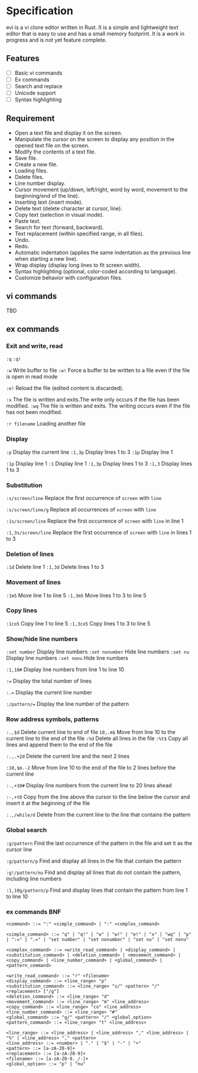 # Specification

evi is a vi clone editor written in Rust. It is a simple and lightweight text editor that is easy to use and has a small memory footprint. It is a work in progress and is not yet feature complete.

## Features

- [ ] Basic vi commands
- [ ] Ex commands
- [ ] Search and replace
- [ ] Unicode support
- [ ] Syntax highlighting

## Requirement

- Open a text file and display it on the screen.
- Manipulate the cursor on the screen to display any position in the opened text file on the screen.
- Modify the contents of a text file.
- Save file.
- Create a new file.
- Loading files.
- Delete files.
- Line number display.
- Cursor movement (up/down, left/right, word by word, movement to the beginning/end of the line).
- Inserting text (insert mode).
- Delete text (delete character at cursor, line).
- Copy text (selection in visual mode).
- Paste text.
- Search for text (forward, backward).
- Text replacement (within specified range, in all files).
- Undo.
- Redo.
- Automatic indentation (applies the same indentation as the previous line when starting a new line).
- Wrap display (display long lines to fit screen width).
- Syntax highlighting (optional, color-coded according to language).
- Customize behavior with configuration files.

## vi commands

TBD

## ex commands

### Exit and write, read

`:q`
`:q!`

`:w` Write buffer to file
`:w!` Force a buffer to be written to a file even if the file is open in read mode

`:e!` Reload the file (edited content is discarded).

`:x` The file is written and exits.The write only occurs if the file has been modified.
`:wq` The file is written and exits. The writing occurs even if the file has not been modified.

`:r filename` Loading another file

### Display

`:p` Display the current line
`:1,3p` Display lines 1 to 3
`:1p` Display line 1

`:1p` Display line 1
`:1` Display line 1
`:1,3p` Display lines 1 to 3
`:1,3` Display lines 1 to 3

### Substitution

`:s/screen/line` Replace the first occurrence of `screen` with `line`

`:s/screen/line/g` Replace all occurrences of `screen` with `line`

`:1s/screen/line` Replace the first occurrence of `screen` with `line` in line 1

`:1,3s/screen/line` Replace the first occurrence of `screen` with `line` in lines 1 to 3

### Deletion of lines

`:1d` Delete line 1
`:1,3d` Delete lines 1 to 3

### Movement of lines

`:1m5` Move line 1 to line 5
`:1,3m5` Move lines 1 to 3 to line 5

### Copy lines

`:1co5` Copy line 1 to line 5
`:1,3co5` Copy lines 1 to 3 to line 5

### Show/hide line numbers

`:set number` Display line numbers
`:set nonumber` Hide line numbers
`:set nu` Display line numbers
`:set nonu` Hide line numbers

`:1,10#` Display line numbers from line 1 to line 10

`:=` Display the total number of lines

`:.=` Display the current line number

`:/pattern/=` Display the line number of the pattern

### Row address symbols, patterns

`:.,$d` Delete current line to end of file
`10,.m$` Move from line 10 to the current line to the end of the file
`:%d` Delete all lines in the file
`:%t$` Copy all lines and append them to the end of the file

`:.,.+2d` Delete the current line and the next 2 lines

`:10,$m.-2` Move from line 10 to the end of the file to 2 lines before the current line

`:.,+10#` Display line numbers from the current line to 20 lines ahead

`:-,+t0` Copy from the line above the cursor to the line below the cursor and insert it at the beginning of the file

`:.,/while/d` Delete from the current line to the line that contains the pattern

### Global search

`:g/pattern` Find the last occurrence of the pattern in the file and set it as the cursor line

`:g/pattern/p` Find and display all lines in the file that contain the pattern

`:g!/pattern/nu` Find and display all lines that do not contain the pattern, including line numbers

`:1,10g/pattern/p` Find and display lines that contain the pattern from line 1 to line 10

### ex commands BNF

```BNF
<command> ::= ":" <simple_command> | ":" <complex_command>

<simple_command> ::= "q" | "q!" | "w" | "w!" | "e!" | "x" | "wq" | "p" | ":=" | ".=" | "set number" | "set nonumber" | "set nu" | "set nonu"

<complex_command> ::= <write_read_command> | <display_command> | <substitution_command> | <deletion_command> | <movement_command> | <copy_command> | <line_number_command> | <global_command> | <pattern_command>

<write_read_command> ::= "r" <filename>
<display_command> ::= <line_range> "p"
<substitution_command> ::= <line_range> "s/" <pattern> "/" <replacement> ["/g"]
<deletion_command> ::= <line_range> "d"
<movement_command> ::= <line_range> "m" <line_address>
<copy_command> ::= <line_range> "co" <line_address>
<line_number_command> ::= <line_range> "#"
<global_command> ::= "g/" <pattern> "/" <global_option>
<pattern_command> ::= <line_range> "t" <line_address>

<line_range> ::= <line_address> | <line_address> "," <line_address> | "%" | <line_address> "," <pattern>
<line_address> ::= <number> | "." | "$" | "-" | "+"
<pattern> ::= [a-zA-Z0-9]+
<replacement> ::= [a-zA-Z0-9]+
<filename> ::= [a-zA-Z0-9._/-]+
<global_option> ::= "p" | "nu"
```
